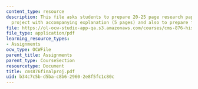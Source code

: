 ```yaml
---
content_type: resource
description: This file asks students to prepare 20-25 page research paper or media
  project with accompanying explanation (5 pages) and also to prepare for class presentation.
file: https://ol-ocw-studio-app-qa.s3.amazonaws.com/courses/cms-876-history-of-media-and-technology-spring-2005/b34c7c5bd5bac8b629602e8f5fc1c80c_cms876finalproj.pdf
file_type: application/pdf
learning_resource_types:
- Assignments
ocw_type: OCWFile
parent_title: Assignments
parent_type: CourseSection
resourcetype: Document
title: cms876finalproj.pdf
uid: b34c7c5b-d5ba-c8b6-2960-2e8f5fc1c80c
---
```

